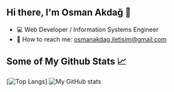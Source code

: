 ## Hi there, I'm Osman Akdağ 👋

- :computer: Web Developer / Information Systems Engineer
- :email: How to reach me: osmanakdag.iletisim@gmail.com

## Some of My Github Stats 📈

[![Top Langs](https://github-readme-stats.vercel.app/api/top-langs/?username=osman-akdag&count_private=true&theme=tokyonight)]
![My GitHub stats](https://github-readme-stats.vercel.app/api?username=osman-akdag&include_all_commits=true&show_icons=true&theme=tokyonight)
